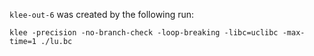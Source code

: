 `klee-out-6` was created by the following run:
```
klee -precision -no-branch-check -loop-breaking -libc=uclibc -max-time=1 ./lu.bc
```
